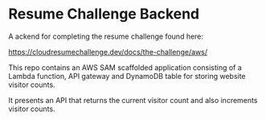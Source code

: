 
# Resume Challenge Backend

A ackend for completing the resume challenge found here:

https://cloudresumechallenge.dev/docs/the-challenge/aws/

This repo contains an AWS SAM scaffolded application consisting of a Lambda function, API gateway and DynamoDB table for storing website visitor counts.

It presents an API that returns the current visitor count and also increments visitor counts.
